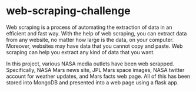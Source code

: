 # web-scraping-challenge

Web scraping is a process of automating the extraction of data in an efficient and fast way. With the help of web scraping, you can extract data from any website, no matter how large is the data, on your computer. Moreover, websites may have data that you cannot copy and paste. Web scraping can help you extract any kind of data that you want.

In this project, various NASA media outlets have been web scrapped. Specifically, NASA Mars news site, JPL Mars space images, NASA twitter account for weather updates, and Mars facts web page. All of this has been stored into MongoDB and presented into a web page using a flask app.

